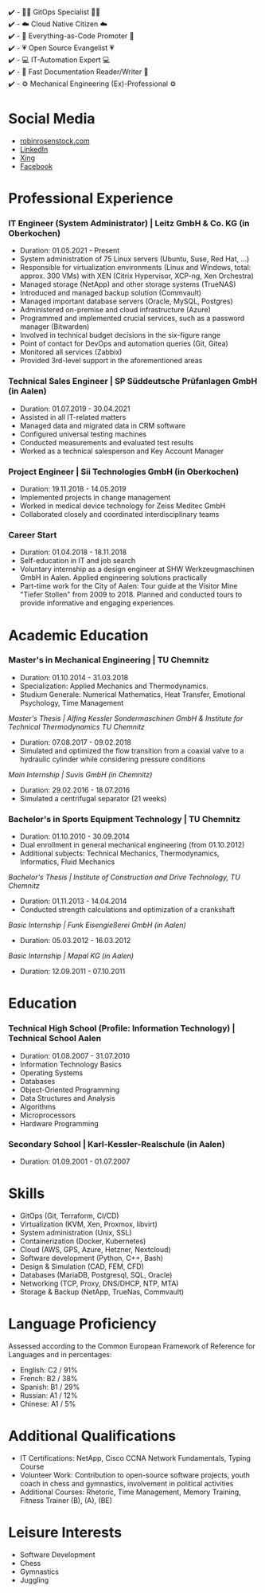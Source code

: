 ✔️  -  🧑‍💻 GitOps Specialist 🧑‍💻  
✔️  -  ☁️ Cloud Native Citizen ☁️  
✔️  -  📝 Everything-as-Code Promoter 📝  
✔️  -  💗 Open Source Evangelist 💗  
✔️  -  💻 IT-Automation Expert 💻  
✔️  -  🔎 Fast Documentation Reader/Writer 🔎  
✔️  -  ⚙️ Mechanical Engineering (Ex)-Professional ⚙️  

# Social Media
- [robinrosenstock.com](https://robinrosenstock.com)
- [LinkedIn](https://www.linkedin.com/in/robinrosenstock)
- [Xing](https://www.xing.com/profile/robin_rosenstock)
- [Facebook](https://www.facebook.com/robin.rosenstock)

# Professional Experience
### IT Engineer (System Administrator) | Leitz GmbH & Co. KG (in Oberkochen)
- Duration: 01.05.2021 - Present
- System administration of 75 Linux servers (Ubuntu, Suse, Red Hat, ...)
- Responsible for virtualization environments (Linux and Windows, total: approx. 300 VMs) with XEN (Citrix Hypervisor, XCP-ng, Xen Orchestra)
- Managed storage (NetApp) and other storage systems (TrueNAS)
- Introduced and managed backup solution (Commvault)
- Managed important database servers (Oracle, MySQL, Postgres)
- Administered on-premise and cloud infrastructure (Azure)
- Programmed and implemented crucial services, such as a password manager (Bitwarden)
- Involved in technical budget decisions in the six-figure range
- Point of contact for DevOps and automation queries (Git, Gitea)
- Monitored all services (Zabbix)
- Provided 3rd-level support in the aforementioned areas

### Technical Sales Engineer | SP Süddeutsche Prüfanlagen GmbH (in Aalen)
- Duration: 01.07.2019 - 30.04.2021
- Assisted in all IT-related matters
- Managed data and migrated data in CRM software
- Configured universal testing machines
- Conducted measurements and evaluated test results
- Worked as a technical salesperson and Key Account Manager

### Project Engineer | Sii Technologies GmbH (in Oberkochen)
- Duration: 19.11.2018 - 14.05.2019
- Implemented projects in change management
- Worked in medical device technology for Zeiss Meditec GmbH
- Collaborated closely and coordinated interdisciplinary teams

### Career Start
- Duration: 01.04.2018 - 18.11.2018
- Self-education in IT and job search
- Voluntary internship as a design engineer at SHW Werkzeugmaschinen GmbH in Aalen. Applied engineering solutions practically
- Part-time work for the City of Aalen: Tour guide at the Visitor Mine "Tiefer Stollen" from 2009 to 2018. Planned and conducted tours to provide informative and engaging experiences.

# Academic Education
### Master's in Mechanical Engineering | TU Chemnitz
- Duration: 01.10.2014 - 31.03.2018
- Specialization: Applied Mechanics and Thermodynamics.
- Studium Generale: Numerical Mathematics, Heat Transfer, Emotional Psychology, Time Management

*Master's Thesis | Alfing Kessler Sondermaschinen GmbH & Institute for Technical Thermodynamics TU Chemnitz*
- Duration: 07.08.2017 - 09.02.2018
- Simulated and optimized the flow transition from a coaxial valve to a hydraulic cylinder while considering pressure conditions

*Main Internship | Suvis GmbH (in Chemnitz)*
- Duration: 29.02.2016 - 18.07.2016
- Simulated a centrifugal separator (21 weeks)

### Bachelor's in Sports Equipment Technology | TU Chemnitz
- Duration: 01.10.2010 - 30.09.2014
- Dual enrollment in general mechanical engineering (from 01.10.2012)
- Additional subjects: Technical Mechanics, Thermodynamics, Informatics, Fluid Mechanics

*Bachelor's Thesis | Institute of Construction and Drive Technology, TU Chemnitz*
- Duration: 01.11.2013 - 14.04.2014
- Conducted strength calculations and optimization of a crankshaft

*Basic Internship | Funk Eisengießerei GmbH (in Aalen)*
- Duration: 05.03.2012 - 16.03.2012

*Basic Internship | Mapal KG (in Aalen)*
- Duration: 12.09.2011 - 07.10.2011

# Education
### Technical High School (Profile: Information Technology) | Technical School Aalen
- Duration: 01.08.2007 - 31.07.2010
- Information Technology Basics
- Operating Systems
- Databases
- Object-Oriented Programming
- Data Structures and Analysis
- Algorithms
- Microprocessors
- Hardware Programming

### Secondary School | Karl-Kessler-Realschule (in Aalen)
- Duration: 01.09.2001 - 01.07.2007

# Skills
- GitOps (Git, Terraform, CI/CD)
- Virtualization (KVM, Xen, Proxmox, libvirt)
- System administration (Unix, SSL)
- Containerization (Docker, Kubernetes)
- Cloud (AWS, GPS, Azure, Hetzner, Nextcloud)
- Software development (Python, C++, Bash)
- Design & Simulation (CAD, FEM, CFD)
- Databases (MariaDB, Postgresql, SQL, Oracle)
- Networking (TCP, Proxy, DNS/DHCP, NTP, MTA)
- Storage & Backup (NetApp, TrueNas, Commvault)

# Language Proficiency
Assessed according to the Common European Framework of Reference for Languages and in percentages:
- English: C2 / 91%
- French: B2 / 38%
- Spanish: B1 / 29%
- Russian: A1 / 12%
- Chinese: A1 / 5%

# Additional Qualifications
- IT Certifications: NetApp, Cisco CCNA Network Fundamentals, Typing Course
- Volunteer Work: Contribution to open-source software projects, youth coach in chess and gymnastics, involvement in political activities
- Additional Courses: Rhetoric, Time Management, Memory Training, Fitness Trainer (B), (A), (BE)

# Leisure Interests
- Software Development
- Chess
- Gymnastics
- Juggling
